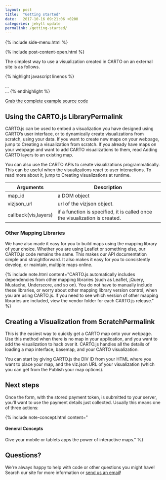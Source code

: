 ```yaml
---
layout: post
title:  "Getting started"
date:   2017-10-16 09:21:06 +0200
categories: jekyll update
permalink: /getting-started/
---
```


{% include side-menu.html %}

{% include post-content-open.html %}

The simplest way to use a visualization created in CARTO on an external site is as follows.

{% highlight javascript linenos %}
<link rel="stylesheet" href="http://libs.cartocdn.com/cartodb.js/v3/3.15/themes/css/cartodb.css" />
...
<div id="map"></div>
...
<script src="http://libs.cartocdn.com/cartodb.js/v3/3.15/cartodb.js"></script>
<script>
// get the viz.json url from the CARTO Editor
// - click on visualize
// - create new visualization
// - make visualization public
// - click on publish
// - go to API tab

window.onload = function() {
  cartodb.createVis('map', 'http://documentation.carto.com/api/v2/viz/2b13c956-e7c1-11e2-806b-5404a6a683d5/viz.json');
}
</script>
{% endhighlight %}


[Grab the complete example source code](#)

## Using the CARTO.js LibraryPermalink
CARTO.js can be used to embed a visualization you have designed using CARTO’s user interface, or to dynamically create visualizations from scratch, using your data. If you want to create new maps on your webpage, jump to Creating a visualization from scratch. If you already have maps on your webpage and want to add CARTO visualizations to them, read Adding CARTO layers to an existing map.

You can also use the CARTO APIs to create visualizations programmatically. This can be useful when the visualizations react to user interactions. To read more about it, jump to Creating visualizations at runtime.

| Arguments            | Description                                                                |
| -------------------- |----------------------------------------------------------------------------|
| map_id               | a DOM object                                                               |
| vizjson_url          | url of the vizjson object.                                                 |
| callback(vis,layers) | if a function is specified, it is called once the visualization is created.|

### Other Mapping Libraries
We have also made it easy for you to build maps using the mapping library of your choice. Whether you are using Leaflet or something else, our CARTO.js code remains the same. This makes our API documentation simple and straightforward. It also makes it easy for you to consistently develop, or maintain, multiple maps online.

{% include note.html content="CARTO.js automatically includes dependencies from other mapping libraries (such as Leaflet, jQuery, Mustache, Underscore, and so on). You do not have to manually include these libraries, or worry about other mapping library version control, when you are using CARTO.js. If you need to see which version of other mapping libraries are included, view the vendor folder for each CARTO.js release." %}

## Creating a Visualization from ScratchPermalink
This is the easiest way to quickly get a CARTO map onto your webpage. Use this method when there is no map in your application, and you want to add the visualization to hack over it. CARTO.js handles all the details of loading a map interface, basemap, and your CARTO visualization.

You can start by giving CARTO.js the DIV ID from your HTML where you want to place your map, and the viz.json URL of your visualization (which you can get from the Publish your map options).

## Next steps

Once the form, with the stored payment token, is submitted to your server, you'll want to use the payment details just collected. Usually this means one of three actions:


{% include note-concept.html content="<h4>General Concepts</h4>Give your mobile or tablets apps the power of interactive maps." %}

## Questions?
We're always happy to help with code or other questions you might have! Search our site for more information or [send us an email](#)!
